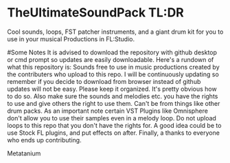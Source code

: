 # TheUltimateSoundPack TL:DR
  Cool sounds, loops, FST patcher instruments, and a giant drum kit for you to use in your musical Productions in FL:Studio.

#Some Notes
  It is advised to download the repository with github desktop or cmd prompt so updates are easily downloadable.
  Here's a rundown of what this repository is:
  Sounds free to use in music productions created by the contributers who upload to this repo.
  I will be continuously updating so remember if you decide to download from browser instead of github updates will not be easy.
  Please keep it organized. It's pretty obvious how to do so.
  Also make sure the sounds and melodies etc. you have the rights to use and give others the right to use them. Can't be from things like other drum packs.
  As an important note certain VST Plugins like Omnisphere don't allow you to use their samples even in a melody loop. Do not upload loops to this repo that you don't have the rights for.
  A good idea could be to use Stock FL plugins, and put effects on after.
  Finally, a thanks to everyone who ends up contributing.

  Metatanium
